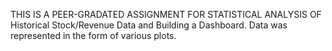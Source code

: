 THIS IS A PEER-GRADATED ASSIGNMENT FOR STATISTICAL ANALYSIS OF Historical Stock/Revenue Data and Building a Dashboard. 
Data was represented in the form of various plots.
